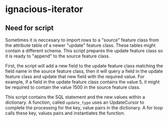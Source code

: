 # ignacious-iterator

## Need for script

Sometimes it is neccesary to import rows to a "source" feature class from the attribute table of a newer "update" feature class. These tables might contain a different schema. This script prepares the update feature class so it is ready to "append" to the source feature class. 

First, the script will add a new field to the update feature class matching the field name in the source feature class, then it will query a field in the update feature class and update that new field with the required value. For example, if a field in the update feature class contains the value 5, it might be required to contain the value 1500 in the source feature class.

This script contains the SQL statement and the new values within a dictionary. A function, called ```update_type``` uses an UpdateCursor to complete the processing for the key, value pairs in the dictionary.  A for loop calls these key, values pairs and instantiates the function.
